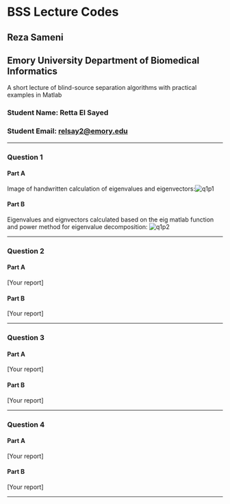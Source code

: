 # BSS Lecture Codes
## Reza Sameni
## Emory University Department of Biomedical Informatics

A short lecture of blind-source separation algorithms with practical examples in Matlab
### Student Name: Retta El Sayed
### Student Email: relsay2@emory.edu
***
### Question 1
#### Part A
Image of handwritten calculation of eigenvalues and eigenvectors:![q1p1](https://user-images.githubusercontent.com/64221087/140610263-2ec08f55-c7d7-4ab1-8ec7-b355457eeef9.JPG)
#### Part B
Eigenvalues and eignvectors calculated based on the eig matlab function and power method for eigenvalue decomposition:
![q1p2](https://user-images.githubusercontent.com/64221087/140610318-8f21c5db-b8e5-4088-b565-db92390cc17f.JPG)
***

### Question 2
#### Part A
[Your report]

#### Part B
[Your report]
***

### Question 3
#### Part A
[Your report]

#### Part B
[Your report]
***

### Question 4
#### Part A
[Your report]

#### Part B
[Your report]
***
